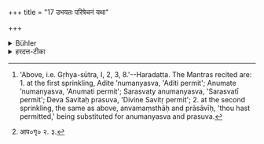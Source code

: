 +++
title = "17 उभयतः परिषेचनं यथा"

+++

<details><summary>Bühler</summary>

17. He shall sprinkle water all around both times (before and after the oblations), as (has been declared) above. [^10] 


[^10]:  'Above, i.e. Gṛhya-sūtra, I, 2, 3, 8.'--Haradatta. The Mantras recited are: 1. at the first sprinkling, Adite ’numanyasva, 'Aditi permit'; Anumate ’numanyasva, 'Anumati permit'; Sarasvaty anumanyasva, 'Sarasvatī permit'; Deva Savitaḥ prasuva, 'Divine Savitṛ permit'; 2. at the second sprinkling, the same as above, anvamaṃsthāḥ and prāsāvīḥ, 'thou hast permitted,' being substituted for anumanyasva and prasuva.
</details>

<details><summary>हरदत्त-टीका</summary>

## सूत्रम्
उभयतः परिषेचनं यथा पुरस्तात् ॥ १७ ॥  
### टिप्पनी
उभयतः । पुरस्तादुपरिष्टाच्च परिषेचनं कर्तव्यम् । कथम् ? यथा पुरस्तात् उक्तं गृह्ये[^१] 'अदितेऽनुमन्यस्वे'त्यादि, 'अन्वम्ँ स्थाः प्रासावीरिति मन्त्रसन्नाम' इति च । सामयाचारिकेषु पार्वणेनातिदेशो न प्रवर्तत इति ज्ञापितत्वादप्राप्तविधिरयम् । अन्ये तु परिसङ्ख्यां मन्यन्ते-परिषेचनमेव वैश्वदेवे, नाऽन्यत्तन्त्रमिति ॥ १८ ॥  

[^१]: आप०गृ० २. ३.
</details>
